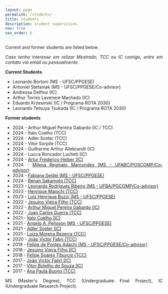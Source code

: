 ```yaml
---
layout: page
permalink: /students/
title: students
description: student supervision.
nav: true
nav_order: 6
---
```


<style>body {text-align: justify}</style>

Current and former students are listed below. 

*Caso tenha interesse em relizar Mestrado, TCC ou IC comigo, entre em contato via email ou pessoalmente.*

<strong>Current Students</strong>

- Leonardo Bortoni (MS - UFSC/PPGESE)
- Antoniel Stefaniak (MS - UFSC/PPGESE/Co-advisor)
- Andressa Delfino (IC)
- Arthur Torres Lavenere Machado (IC)
- Eduardo Krzesinski (IC / Programa ROTA 2030)
- Leonardo Tetsuya Tsukada (IC / Programa ROTA 2030)


<strong>Former students</strong>
- 2024 - Arthur Miguel Pereira Gabardo (IC / TCC)
- 2024 - Ítalo Coelho (TCC)
- 2024 - Adler Soster (TCC)
- 2024 - Vitor Sorpile (TCC)
- 2024 - Guilherme Arthur Allebrandt (IC) 
- 2024 - Lucca Roncador Lucheti (IC)
- 2024 - <a href="https://repositorio.ufsc.br/handle/123456789/258957">Artur Frederico Heiber (IC)</a>
- 2024 - <a href="">Milena Reginato Marcondes (MS - UFABC/POSCOMP/Co-advisor)</a>
- 2024 - <a href="">Fabiana Seidel (MS - UFSC/PPGESE)</a>
- 2024 - <a href="https://repositorio.ufsc.br/handle/123456789/255785">Renan Sakamoto (TCC)</a>
- 2023 - <a href="https://repositorio.ufba.br/bitstream/ri/38590/1/Dissertacao_mestrado_Leonardo_versao_final.pdf">Leonardo Rodrigues Ribeiro (MS - UFBA/PGCOMP/Co-advisor)</a>
- 2023 - <a href="https://repositorio.ufsc.br/handle/123456789/248201">Henrique Maiochi (TCC)</a>
- 2023 - <a href="https://repositorio.ufsc.br/handle/123456789/249859">Luiz Henrique Buzzi (MS - UFSC/PPGESE)</a>
- 2022 - <a href="https://repositorio.ufsc.br/handle/123456789/237501">Jesuino Vieira Filho (TCC)</a>
- 2022 - <a href="https://pibic.sistemas.ufsc.br/pub/verFormulario/992268">Arthur Miguel Pereira Gabardo (IC)</a>
- 2022 - <a href="https://repositorio.ufsc.br/handle/123456789/237689">Juan Carlos Guerra (TCC)</a> 
- 2021 - <a href="https://pibic.sistemas.ufsc.br/pub/verFormulario/912330">Ítalo Coelho (IC)</a>
- 2021 - <a href="https://repositorio.ufsc.br/handle/123456789/229356?show=full">Angelo A. Pelisson (MS - UFSC/PPGESE)</a> 
- 2021 - <a href="https://doi.org/10.5753/sbgames_estendido.2021.19664">Adler Soster (IC)</a>
- 2021 - <a href="https://repositorio.ufsc.br/handle/123456789/223313">Luiza Moreira Bezerra (TCC)</a> 
- 2020 - <a href="https://repositorio.ufsc.br/handle/123456789/218430">João Victor Fabri (TCC)</a>
- 2019 - <a href="https://repositorio.ufsc.br/handle/123456789/215579">Felipe de Pontes Adachi (MS - UFSC/PPGESE/Co-advisor)</a>
- 2018 - <a href="https://doi.org/10.5753/reic.2020.1766">Jesuino Vieira Filho (IC)</a>
- 2018 - <a href="https://repositorio.ufsc.br/handle/123456789/188106">Felipe Soares Tiburcio (TCC)</a>
- 2017 - <a href="https://pibic.sistemas.ufsc.br/pub/verFormulario/566107">João Victor Fabri (IC)</a>
- 2017 - <a href="https://www.youtube.com/watch?v=uSVoXsSC96U&amp;ab_channel=VitorBotelhodeSouza">Vitor Botelho de Souza (IC)</a>
- 2017 - <a href="https://repositorio.ufsc.br/handle/123456789/181813">Ana Paula Buono (TCC)</a>

MS (Master's Degree), TCC (Undergraduate Final Project), IC (Undergraduate Research Project).